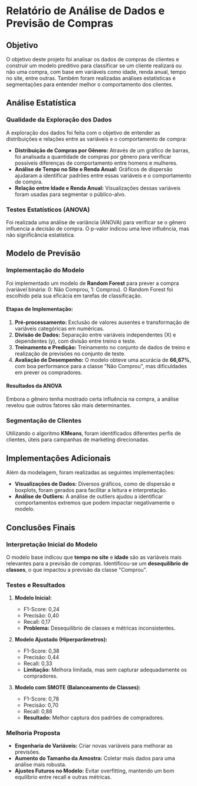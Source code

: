 

# Relatório de Análise de Dados e Previsão de Compras

## Objetivo
O objetivo deste projeto foi analisar os dados de compras de clientes e construir um modelo preditivo para classificar se um cliente realizará ou não uma compra, com base em variáveis como idade, renda anual, tempo no site, entre outras. Também foram realizadas análises estatísticas e segmentações para entender melhor o comportamento dos clientes.

## Análise Estatística

### Qualidade da Exploração dos Dados
A exploração dos dados foi feita com o objetivo de entender as distribuições e relações entre as variáveis e o comportamento de compra:

- **Distribuição de Compras por Gênero:** Através de um gráfico de barras, foi analisada a quantidade de compras por gênero para verificar possíveis diferenças de comportamento entre homens e mulheres.
- **Análise de Tempo no Site e Renda Anual:** Gráficos de dispersão ajudaram a identificar padrões entre essas variáveis e o comportamento de compra.
- **Relação entre Idade e Renda Anual:** Visualizações dessas variáveis foram usadas para segmentar o público-alvo.

### Testes Estatísticos (ANOVA)
Foi realizada uma análise de variância (ANOVA) para verificar se o gênero influencia a decisão de compra. O p-valor indicou uma leve influência, mas não significância estatística.

## Modelo de Previsão

### Implementação do Modelo
Foi implementado um modelo de **Random Forest** para prever a compra (variável binária: 0: Não Comprou, 1: Comprou). O Random Forest foi escolhido pela sua eficácia em tarefas de classificação.

#### Etapas de Implementação:
1. **Pré-processamento:** Exclusão de valores ausentes e transformação de variáveis categóricas em numéricas.
2. **Divisão de Dados:** Separação entre variáveis independentes (X) e dependentes (y), com divisão entre treino e teste.
3. **Treinamento e Predição:** Treinamento no conjunto de dados de treino e realização de previsões no conjunto de teste.
4. **Avaliação de Desempenho:** O modelo obteve uma acurácia de **66,67%**, com boa performance para a classe "Não Comprou", mas dificuldades em prever os compradores.

#### Resultados da ANOVA
Embora o gênero tenha mostrado certa influência na compra, a análise revelou que outros fatores são mais determinantes.

### Segmentação de Clientes
Utilizando o algoritmo **KMeans**, foram identificados diferentes perfis de clientes, úteis para campanhas de marketing direcionadas.

## Implementações Adicionais
Além da modelagem, foram realizadas as seguintes implementações:

- **Visualizações de Dados:** Diversos gráficos, como de dispersão e boxplots, foram gerados para facilitar a leitura e interpretação.
- **Análise de Outliers:** A análise de outliers ajudou a identificar comportamentos extremos que podem impactar negativamente o modelo.

## Conclusões Finais

### Interpretação Inicial do Modelo
O modelo base indicou que **tempo no site** e **idade** são as variáveis mais relevantes para a previsão de compras. Identificou-se um **desequilíbrio de classes**, o que impactou a previsão da classe "Comprou".

### Testes e Resultados

1. **Modelo Inicial:**
   - F1-Score: 0,24
   - Precisão: 0,40
   - Recall: 0,17
   - **Problema:** Desequilíbrio de classes e métricas inconsistentes.

2. **Modelo Ajustado (Hiperparâmetros):**
   - F1-Score: 0,38
   - Precisão: 0,44
   - Recall: 0,33
   - **Limitação:** Melhora limitada, mas sem capturar adequadamente os compradores.

3. **Modelo com SMOTE (Balanceamento de Classes):**
   - F1-Score: 0,78
   - Precisão: 0,70
   - Recall: 0,88
   - **Resultado:** Melhor captura dos padrões de compradores.

### Melhoria Proposta
- **Engenharia de Variáveis:** Criar novas variáveis para melhorar as previsões.
- **Aumento do Tamanho da Amostra:** Coletar mais dados para uma análise mais robusta.
- **Ajustes Futuros no Modelo:** Evitar overfitting, mantendo um bom equilíbrio entre recall e outras métricas.




